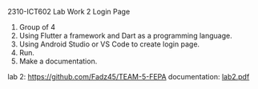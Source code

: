2310-ICT602
Lab Work 2
Login Page
1. Group of 4
2. Using Flutter a framework and Dart as a programming language.
3. Using Android Studio or VS Code to create login page.
4. Run.
5. Make a documentation.


lab 2: https://github.com/Fadz45/TEAM-5-FEPA
documentation: [lab2.pdf](https://github.com/addff/2310-ICT602/files/13867299/lab2.pdf)

